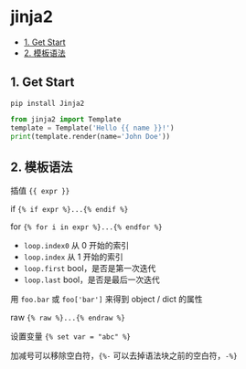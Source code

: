 # jinja2

- [1. Get Start](#1-get-start)
- [2. 模板语法](#2-模板语法)

## 1. Get Start

`pip install Jinja2`

```py
from jinja2 import Template
template = Template('Hello {{ name }}!')
print(template.render(name='John Doe'))
```

## 2. 模板语法

插值 `{{ expr }}`

if `{% if expr %}...{% endif %}`

for `{% for i in expr %}...{% endfor %}`

- `loop.index0` 从 0 开始的索引
- `loop.index` 从 1 开始的索引
- `loop.first` bool，是否是第一次迭代
- `loop.last` bool，是否是最后一次迭代

用 `foo.bar` 或 `foo['bar']` 来得到 object / dict 的属性

raw `{% raw %}...{% endraw %}`

设置变量 `{% set var = "abc" %}`

加减号可以移除空白符，`{%-` 可以去掉语法块之前的空白符，`-%}`
